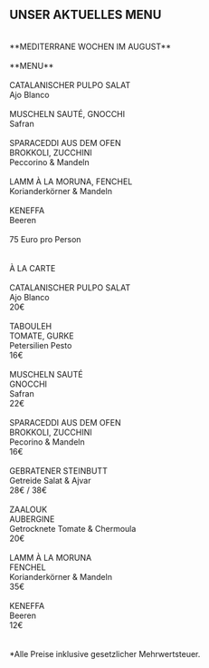 ## UNSER AKTUELLES MENU  
<br>
**MEDITERRANE WOCHEN IM AUGUST**<br>
<br>
**MENU**  <br>
<br>
CATALANISCHER PULPO SALAT<br>
Ajo Blanco<br>
<br>
MUSCHELN SAUTÉ, GNOCCHI<br>
Safran<br>
<br>
SPARACEDDI AUS DEM OFEN<br>
BROKKOLI, ZUCCHINI<br>
Peccorino & Mandeln<br>
<br>
LAMM À LA MORUNA, FENCHEL<br>
Korianderkörner & Mandeln<br>
<br>
KENEFFA<br>
Beeren<br>
<br>
75 Euro pro Person<br>
<br>
<br>
À LA CARTE  <br>
<br>
CATALANISCHER PULPO SALAT<br>
Ajo Blanco<br>
20€<br>
<br>
TABOULEH<br>
TOMATE, GURKE<br>
Petersilien Pesto<br>
16€<br>
<br>
MUSCHELN SAUTÉ<br>
GNOCCHI<br>
Safran<br>
22€<br>
<br>
SPARACEDDI AUS DEM OFEN<br>
BROKKOLI, ZUCCHINI<br>
Pecorino & Mandeln<br>
16€<br>
<br>
GEBRATENER STEINBUTT<br>
Getreide Salat & Ajvar<br>
28€ / 38€<br>
<br>
ZAALOUK<br>
AUBERGINE<br>
Getrocknete Tomate & Chermoula<br>
20€<br>
<br>
LAMM À LA MORUNA<br>
FENCHEL<br>
Korianderkörner & Mandeln<br>
35€<br>
<br>							
KENEFFA<br>
Beeren<br>
12€<br>
<br>
<br>
*Alle Preise inklusive gesetzlicher Mehrwertsteuer.
